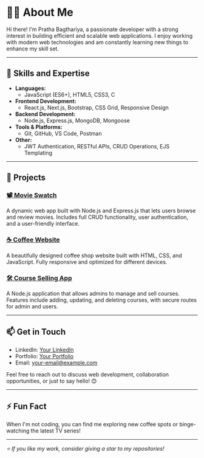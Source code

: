 # 👨‍💻 About Me

Hi there! I'm Pratha Bagthariya, a passionate developer with a strong interest in building efficient and scalable web applications. I enjoy working with modern web technologies and am constantly learning new things to enhance my skill set.

---

## 🚀 Skills and Expertise

- **Languages:**  
  - JavaScript (ES6+), HTML5, CSS3, C
- **Frontend Development:**  
  - React.js, Next.js, Bootstrap, CSS Grid, Responsive Design
- **Backend Development:**  
  - Node.js, Express.js, MongoDB, Mongoose
- **Tools & Platforms:**  
  - Git, GitHub, VS Code, Postman
- **Other:**  
  - JWT Authentication, RESTful APIs, CRUD Operations, EJS Templating

---

## 🌟 Projects

### [📽 Movie Swatch](https://github.com/your-username/movie-swatch)
A dynamic web app built with Node.js and Express.js that lets users browse and review movies. Includes full CRUD functionality, user authentication, and a user-friendly interface.

### [☕ Coffee Website](https://github.com/your-username/coffee-website)
A beautifully designed coffee shop website built with HTML, CSS, and JavaScript. Fully responsive and optimized for different devices.

### [🛠 Course Selling App](https://github.com/your-username/course-selling-app)
A Node.js application that allows admins to manage and sell courses. Features include adding, updating, and deleting courses, with secure routes for admin and users.

---

## 📫 Get in Touch

- LinkedIn: [Your LinkedIn](https://www.linkedin.com/in/your-profile/)
- Portfolio: [Your Portfolio](https://your-portfolio.com)
- Email: [your-email@example.com](mailto:your-email@example.com)

Feel free to reach out to discuss web development, collaboration opportunities, or just to say hello! 😊

---

## ⚡ Fun Fact
When I'm not coding, you can find me exploring new coffee spots or binge-watching the latest TV series!

---

_⭐️ If you like my work, consider giving a star to my repositories!_  
